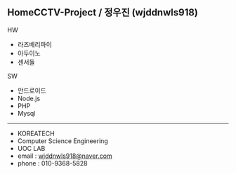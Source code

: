 ## **HomeCCTV-Project** / 정우진 (wjddnwls918)




HW 
- 라즈베리파이
- 아두이노
- 센서들

SW
- 안드로이드
- Node.js
- PHP
- Mysql

------------------------------------------
- KOREATECH
- Computer Science Engineering
- UOC LAB
- email : wjddnwls918@naver.com
- phone : 010-9368-5828
